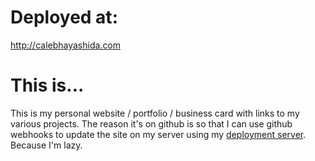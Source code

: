# Deployed at:

<http://calebhayashida.com>

# This is...

This is my personal website / portfolio / business card with links to my various projects.
The reason it's on github is so that I can use github webhooks
to update the site on my server using my [deployment server](https://github.com/santeyio/deployment-server). Because I'm lazy. 
